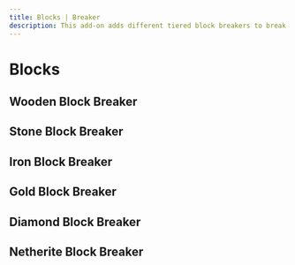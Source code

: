 ```yaml
---
title: Blocks | Breaker
description: This add-on adds different tiered block breakers to break any blocks (besides bedrock). Perfect for automating cobblestone generators. Not to mention they are easy to use and upgrade!
---
```


# Blocks

## Wooden Block Breaker

<ShapedRecipe
a1="iron_block" b1="iron_block" c1="iron_block"
a2="redstone_block" b2="wooden_shovel" c2="iron_ingot"
a3="iron_block" b3="iron_block" c3="iron_block"
output="breaker:wooden_block_breaker"/>

## Stone Block Breaker

<ShapedRecipe
a1="iron_block" b1="iron_block" c1="iron_block"
a2="redstone_block" b2="stone_shovel" c2="iron_ingot"
a3="iron_block" b3="iron_block" c3="iron_block"
output="breaker:stone_block_breaker"/>

## Iron Block Breaker

<ShapedRecipe
a1="iron_block" b1="iron_block" c1="iron_block"
a2="redstone_block" b2="iron_shovel" c2="iron_ingot"
a3="iron_block" b3="iron_block" c3="iron_block"
output="breaker:iron_block_breaker"/>

## Gold Block Breaker

<ShapedRecipe
a1="iron_block" b1="iron_block" c1="iron_block"
a2="redstone_block" b2="golden_shovel" c2="iron_ingot"
a3="iron_block" b3="iron_block" c3="iron_block"
output="breaker:gold_block_breaker"/>

## Diamond Block Breaker

<ShapedRecipe
a1="iron_block" b1="iron_block" c1="iron_block"
a2="redstone_block" b2="diamond_shovel" c2="iron_ingot"
a3="iron_block" b3="iron_block" c3="iron_block"
output="breaker:diamond_block_breaker"/>

## Netherite Block Breaker

<ShapedRecipe
a1="iron_block" b1="iron_block" c1="iron_block"
a2="redstone_block" b2="netherite_shovel" c2="iron_ingot"
a3="iron_block" b3="iron_block" c3="iron_block"
output="breaker:netherite_block_breaker"/>
